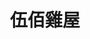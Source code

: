 ---
title: "伍佰雞屋"
description: "伍佰雞屋"
layout: shop
keywords:
  - 美食競賽
  - 台灣美食
  - 美食精選
datePublished: "2025-06-30"
dateModified: "2025-07-06"
city: "台北市"
district: "大安區"
address: "台北市大安區仁愛路四段375號"
phone: "0227718898"
geo: "25.038242522599116, 121.55474104721537"
google_map: "https://maps.app.goo.gl/KigYvnjoMCcbheRZ6"
footinder: "https://footinder.com.tw/%E5%8F%B0%E5%8C%97%E5%B8%82%E5%A4%A7%E5%AE%89%E5%8D%80/33217/"
official: "https://www.facebook.com/profile.php?id=100064149720606"
award:
  - name: "500盤"
    year: "2024"
    entries:
      - dishes:
          - "白切雞"
          - "白切雞、松阪肉雙拼"

---